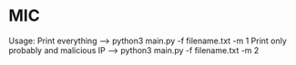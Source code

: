 # MIC
Usage:
Print everything --> python3 main.py -f filename.txt -m 1
Print only probably and malicious IP --> python3 main.py -f filename.txt -m 2
